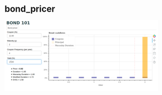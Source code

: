# bond_pricer

<img src="./bond_101.png"
     alt="bond_101"
     style="float: left; margin-right: 10px;" />
